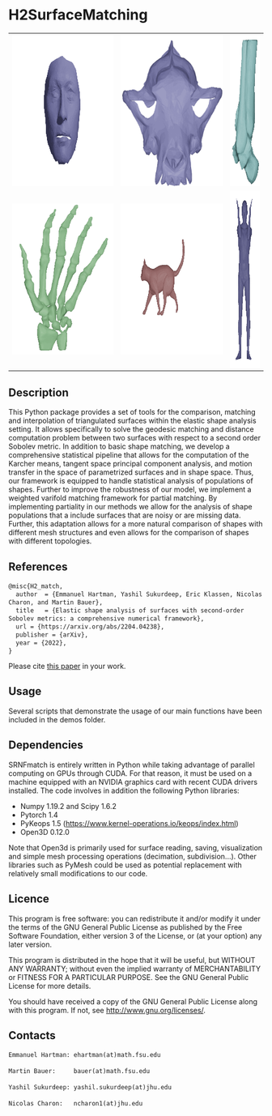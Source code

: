 H2SurfaceMatching
=========


<table>
<tr>
<td><img src="figures/faces.gif" height="300" /></td><td><img src="figures/skulls.gif" height="300" /></td><td><img src="figures/ankle.gif" height="300" /></td>
</tr>
<tr>
<td><img src="figures/hands.gif" height="300" /></td><td><img src="figures/cat-lion.gif" height="300" /></td><td><img src="figures/pose_and_body.gif" height="350" /></td>
</tr></center>
</table>

Description
-----------

This Python package provides a set of tools for the comparison, matching and interpolation of triangulated surfaces within the elastic shape analysis setting. It allows specifically to solve the geodesic matching and distance computation problem between two surfaces with respect to a second order Sobolev metric. In addition to basic shape matching, we develop a comprehensive statistical pipeline that allows for the computation of the Karcher means, tangent space principal component analysis, and motion transfer in the space of parametrized surfaces and in shape space. Thus, our framework is equipped to handle statistical analysis of populations of shapes. Further to improve the robustness of our model, we implement a weighted varifold matching framework for partial matching. By implementing partiality in our methods we allow for the analysis of shape populations that a include surfaces that are noisy or are missing data. Further, this adaptation allows for a more natural comparison of shapes with different mesh structures and even allows for the comparison of shapes with different topologies.


References
------------


    @misc{H2_match,
      author  = {Emmanuel Hartman, Yashil Sukurdeep, Eric Klassen, Nicolas Charon, and Martin Bauer},
      title   = {Elastic shape analysis of surfaces with second-order Sobolev metrics: a comprehensive numerical framework},  
      url = {https://arxiv.org/abs/2204.04238},
      publisher = {arXiv},  
      year = {2022},
    }

Please cite [this paper](https://arxiv.org/abs/2204.04238) in your work.

Usage
-----------
Several scripts that demonstrate the usage of our main functions have been included in the demos folder. 



Dependencies
------------

SRNFmatch is entirely written in Python while taking advantage of parallel computing on GPUs through CUDA. 
For that reason, it must be used on a machine equipped with an NVIDIA graphics card with recent CUDA drivers installed.
The code involves in addition the following Python libraries:

* Numpy 1.19.2 and Scipy 1.6.2
* Pytorch 1.4
* PyKeops 1.5 (https://www.kernel-operations.io/keops/index.html)
* Open3D 0.12.0

Note that Open3d is primarily used for surface reading, saving, visualization and simple mesh processing operations (decimation, subdivision...). Other libraries such as PyMesh could be used as potential replacement with relatively small modifications to our code.  


Licence
-------

This program is free software: you can redistribute it and/or modify it under 
the terms of the GNU General Public License as published by the Free Software 
Foundation, either version 3 of the License, or (at your option) any later 
version.

This program is distributed in the hope that it will be useful, but WITHOUT 
ANY WARRANTY; without even the implied warranty of MERCHANTABILITY or FITNESS 
FOR A PARTICULAR PURPOSE. See the GNU General Public License for more details.

You should have received a copy of the GNU General Public License along with 
this program. If not, see http://www.gnu.org/licenses/.


Contacts
--------
    Emmanuel Hartman: ehartman(at)math.fsu.edu

    Martin Bauer:     bauer(at)math.fsu.edu

    Yashil Sukurdeep: yashil.sukurdeep(at)jhu.edu

    Nicolas Charon:   ncharon1(at)jhu.edu


